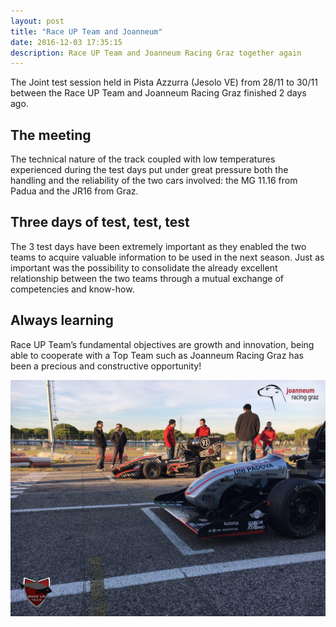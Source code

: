 ```yaml
---
layout: post
title: "Race UP Team and Joanneum"
date: 2016-12-03 17:35:15
description: Race UP Team and Joanneum Racing Graz together again
---
```


The Joint test session held in Pista Azzurra (Jesolo VE) from 28/11 to 30/11 between the Race UP Team and Joanneum Racing Graz finished 2 days ago.

## The meeting
The technical nature of the track coupled with low temperatures experienced during the test days put under great pressure both the handling and the reliability of the two cars involved: the MG 11.16 from Padua and the JR16 from Graz.

## Three days of test, test, test
The 3 test days have been extremely important as they enabled the two teams to acquire valuable information to be used in the next season. Just as important was the possibility to consolidate the already excellent relationship between the two teams through a mutual exchange of competencies and know-how.

## Always learning
Race UP Team’s fundamental objectives are growth and innovation, being able to cooperate with a Top Team such as Joanneum Racing Graz has been a precious and constructive opportunity!

<a class="image featured"><img src="/images/posts/2016/12/03/image.png" /></a>